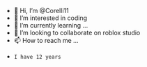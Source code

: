- 👋 Hi, I’m @Corelli11
- 👀 I’m interested in coding
- 🌱 I’m currently learning ...
- 💞️ I’m looking to collaborate on roblox studio
- 📫 How to reach me ...
-     I have 12 years
<!---
Corelli11/Corelli11 is a ✨ special ✨ repository because its `README.md` (this file) appears on your GitHub profile.
You can click the Preview link to take a look at your changes.
--->
